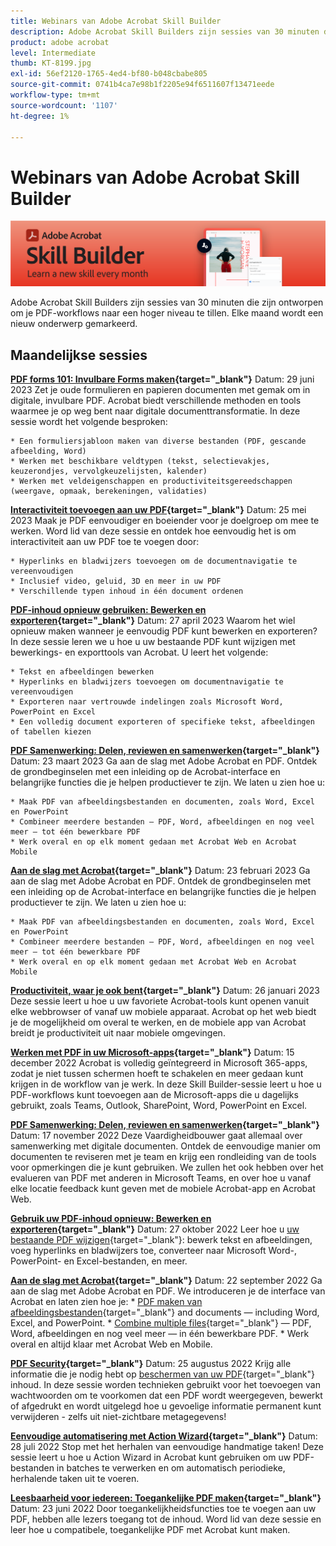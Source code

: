 ```yaml
---
title: Webinars van Adobe Acrobat Skill Builder
description: Adobe Acrobat Skill Builders zijn sessies van 30 minuten die zijn ontworpen om je PDF-workflows naar een hoger niveau te tillen
product: adobe acrobat
level: Intermediate
thumb: KT-8199.jpg
exl-id: 56ef2120-1765-4ed4-bf80-b048cbabe805
source-git-commit: 0741b4ca7e98b1f2205e94f6511607f13471eede
workflow-type: tm+mt
source-wordcount: '1107'
ht-degree: 1%

---
```


# Webinars van Adobe Acrobat Skill Builder

![Acrobat Skill Builder-afbeelding](../assets/sbacrobatwebinars.png)

Adobe Acrobat Skill Builders zijn sessies van 30 minuten die zijn ontworpen om je PDF-workflows naar een hoger niveau te tillen. Elke maand wordt een nieuw onderwerp gemarkeerd.

## Maandelijkse sessies

**[PDF forms 101: Invulbare Forms maken](https://adobe-acrobat-skill-builder.joinus.adobeevents.com/attendease/networking/experience/795f4bc7-db42-4022-a624-8a53c51174c6/9d685d0f-4a5b-4236-a1ef-081d1403fb41){target="_blank"}**
Datum: 29 juni 2023 Zet je oude formulieren en papieren documenten met gemak om in digitale, invulbare PDF. Acrobat biedt verschillende methoden en tools waarmee je op weg bent naar digitale documenttransformatie. In deze sessie wordt het volgende besproken:

    * Een formuliersjabloon maken van diverse bestanden (PDF, gescande afbeelding, Word)
    * Werken met beschikbare veldtypen (tekst, selectievakjes, keuzerondjes, vervolgkeuzelijsten, kalender)
    * Werken met veldeigenschappen en productiviteitsgereedschappen (weergave, opmaak, berekeningen, validaties)

**[Interactiviteit toevoegen aan uw PDF](https://adobe-acrobat-skill-builder.joinus.adobeevents.com/attendease/networking/experience/4ff4d607-8c9f-47dd-ac4f-3b351a0a0fe3/2eb92255-d963-4ff7-b278-2a95a11db755){target="_blank"}**
Datum: 25 mei 2023 Maak je PDF eenvoudiger en boeiender voor je doelgroep om mee te werken. Word lid van deze sessie en ontdek hoe eenvoudig het is om interactiviteit aan uw PDF toe te voegen door:

    * Hyperlinks en bladwijzers toevoegen om de documentnavigatie te vereenvoudigen
    * Inclusief video, geluid, 3D en meer in uw PDF
    * Verschillende typen inhoud in één document ordenen

**[PDF-inhoud opnieuw gebruiken: Bewerken en exporteren](https://adobe-acrobat-skill-builder.joinus.adobeevents.com/attendease/networking/experience/aac3b9af-7d54-4ea5-a6fa-61bc7acea87f/8d7341ee-ff0f-492a-b3fd-935bd11d4ed0){target="_blank"}**
Datum: 27 april 2023 Waarom het wiel opnieuw maken wanneer je eenvoudig PDF kunt bewerken en exporteren? In deze sessie leren we u hoe u uw bestaande PDF kunt wijzigen met bewerkings- en exporttools van Acrobat. U leert het volgende:

    * Tekst en afbeeldingen bewerken
    * Hyperlinks en bladwijzers toevoegen om documentnavigatie te vereenvoudigen
    * Exporteren naar vertrouwde indelingen zoals Microsoft Word, PowerPoint en Excel
    * Een volledig document exporteren of specifieke tekst, afbeeldingen of tabellen kiezen

**[PDF Samenwerking: Delen, reviewen en samenwerken](https://adobe-acrobat-skill-builder.joinus.adobeevents.com/attendease/networking/experience/0ef4709b-0a04-418e-a185-7efdd676c2dd/6a95bece-6f24-46f5-a17f-b408464281be){target="_blank"}**
Datum: 23 maart 2023 Ga aan de slag met Adobe Acrobat en PDF. Ontdek de grondbeginselen met een inleiding op de Acrobat-interface en belangrijke functies die je helpen productiever te zijn. We laten u zien hoe u:

    * Maak PDF van afbeeldingsbestanden en documenten, zoals Word, Excel en PowerPoint
    * Combineer meerdere bestanden — PDF, Word, afbeeldingen en nog veel meer — tot één bewerkbare PDF
    * Werk overal en op elk moment gedaan met Acrobat Web en Acrobat Mobile

**[Aan de slag met Acrobat](https://adobe-acrobat-skill-builder.joinus.adobeevents.com/attendease/networking/experience/5d8acc24-47a1-4db8-b419-8587bfb12708/fe8ec392-f29a-4e25-b7a3-61f48eea45ab){target="_blank"}**
Datum: 23 februari 2023 Ga aan de slag met Adobe Acrobat en PDF. Ontdek de grondbeginselen met een inleiding op de Acrobat-interface en belangrijke functies die je helpen productiever te zijn. We laten u zien hoe u:

    * Maak PDF van afbeeldingsbestanden en documenten, zoals Word, Excel en PowerPoint
    * Combineer meerdere bestanden — PDF, Word, afbeeldingen en nog veel meer — tot één bewerkbare PDF
    * Werk overal en op elk moment gedaan met Acrobat Web en Acrobat Mobile

**[Productiviteit, waar je ook bent](https://adobe-acrobat-skill-builder.joinus.adobeevents.com/attendease/networking/experience/9ab6c7a2-5ca2-4670-9a33-2ac11a1cb542/0b591876-aeae-45af-b41a-07a8326043f2){target="_blank"}**
Datum: 26 januari 2023 Deze sessie leert u hoe u uw favoriete Acrobat-tools kunt openen vanuit elke webbrowser of vanaf uw mobiele apparaat. Acrobat op het web biedt je de mogelijkheid om overal te werken, en de mobiele app van Acrobat breidt je productiviteit uit naar mobiele omgevingen.

**[Werken met PDF in uw Microsoft-apps](https://adobe-acrobat-skill-builder.joinus.adobeevents.com/attendease/networking/experience/f7e3961b-e322-4253-bfa4-ff1957a08d99/c1111644-e958-41bf-ad6e-dffafafa7fa0){target="_blank"}**
Datum: 15 december 2022 Acrobat is volledig geïntegreerd in Microsoft 365-apps, zodat je niet tussen schermen hoeft te schakelen en meer gedaan kunt krijgen in de workflow van je werk. In deze Skill Builder-sessie leert u hoe u PDF-workflows kunt toevoegen aan de Microsoft-apps die u dagelijks gebruikt, zoals Teams, Outlook, SharePoint, Word, PowerPoint en Excel.

**[PDF Samenwerking: Delen, reviewen en samenwerken](https://adobe-acrobat-skill-builder.joinus.adobeevents.com/attendease/networking/experience/d1eb8544-6268-4855-8500-2370b1e68045/0dd92858-0587-49f4-be60-8d48c140ef39){target="_blank"}**
Datum: 17 november 2022 Deze Vaardigheidbouwer gaat allemaal over samenwerking met digitale documenten. Ontdek de eenvoudige manier om documenten te reviseren met je team en krijg een rondleiding van de tools voor opmerkingen die je kunt gebruiken. We zullen het ook hebben over het evalueren van PDF met anderen in Microsoft Teams, en over hoe u vanaf elke locatie feedback kunt geven met de mobiele Acrobat-app en Acrobat Web.

**[Gebruik uw PDF-inhoud opnieuw: Bewerken en exporteren](https://adobe-acrobat-skill-builder.joinus.adobeevents.com/attendease/networking/experience/68a9bbf2-91ca-40f0-baa1-812dd0730e0b/48c2399c-7392-4d7d-ba51-f623dead313a){target="_blank"}**
Datum: 27 oktober 2022 Leer hoe u [uw bestaande PDF wijzigen](https://www.adobe.com/nl/acrobat/online/pdf-editor.html){target="_blank"}: bewerk tekst en afbeeldingen, voeg hyperlinks en bladwijzers toe, converteer naar Microsoft Word-, PowerPoint- en Excel-bestanden, en meer.

**[Aan de slag met Acrobat](https://adobe-acrobat-skill-builder.joinus.adobeevents.com/attendease/networking/experience/360c9159-3f6f-47ae-8320-d0ad391883e1/e54db15b-af50-40ff-a274-6e927a22c6e7){target="_blank"}**
Datum: 22 september 2022 Ga aan de slag met Adobe Acrobat en PDF. We introduceren je de interface van Acrobat en laten zien hoe je: * [PDF maken van afbeeldingsbestanden](https://www.adobe.com/nl/acrobat/online/convert-pdf.html){target="_blank"} and documents — including Word, Excel, and PowerPoint. * [Combine multiple files](https://www.adobe.com/nl/acrobat/online/merge-pdf.html){target="_blank"} — PDF, Word, afbeeldingen en nog veel meer — in één bewerkbare PDF. * Werk overal en altijd klaar met Acrobat Web en Mobile.

**[PDF Security](https://adobe-acrobat-skill-builder.joinus.adobeevents.com/attendease/networking/experience/ad3778d2-f2c3-4966-98ed-8b1bb90e4b2b/180ad785-1b5b-4c80-80ab-1df345f082ff){target="_blank"}**
Datum: 25 augustus 2022 Krijg alle informatie die je nodig hebt op [beschermen van uw PDF](https://www.adobe.com/nl/acrobat/online/password-protect-pdf.html){target="_blank"} inhoud. In deze sessie worden technieken gebruikt voor het toevoegen van wachtwoorden om te voorkomen dat een PDF wordt weergegeven, bewerkt of afgedrukt en wordt uitgelegd hoe u gevoelige informatie permanent kunt verwijderen - zelfs uit niet-zichtbare metagegevens!

**[Eenvoudige automatisering met Action Wizard](https://adobe-acrobat-skill-builder.joinus.adobeevents.com/attendease/networking/experience/45ef14f7-e5e4-4fe0-ba26-905adac092a2/24bf421e-f489-47dc-a5a4-d8d70858348c){target="_blank"}**
Datum: 28 juli 2022 Stop met het herhalen van eenvoudige handmatige taken! Deze sessie leert u hoe u Action Wizard in Acrobat kunt gebruiken om uw PDF-bestanden in batches te verwerken en om automatisch periodieke, herhalende taken uit te voeren.

**[Leesbaarheid voor iedereen: Toegankelijke PDF maken](https://adobe-acrobat-skill-builder.joinus.adobeevents.com/attendease/networking/experience/18c111bd-9c63-4636-a4fd-8dc045a20423/8484f6c9-e2c9-4e1c-8d03-c2ca1d4db77c){target="_blank"}**
Datum: 23 juni 2022 Door toegankelijkheidsfuncties toe te voegen aan uw PDF, hebben alle lezers toegang tot de inhoud. Word lid van deze sessie en leer hoe u compatibele, toegankelijke PDF met Acrobat kunt maken.